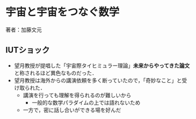 # 宇宙と宇宙をつなぐ数学

著者：加藤文元

## IUTショック

- 望月教授が提唱した「宇宙際タイヒミュラー理論」**未来からやってきた論文**と称されるほど異色なものだった．
- 望月教授は海外からの講演依頼を多く断っていたので，「奇妙なこと」と受け取られた．
  - 講演を行っても理解を得られるのが難しいから
    - 一般的な数学パラダイムの上では語れないため
  - 一方で，密に話し合いができる場を好んだ